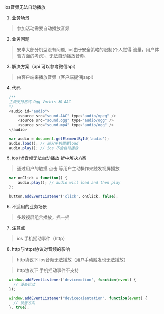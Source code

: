 ios音频无法自动播放

1. 业务场景

> 参加活动需要自动播放音频

2. 业务问题

> 安卓大部分机型没有问题, ios由于安全策略的限制(个人觉得 流量，用户体验方面的考虑)，无法自动播放音频。

3. 解决方案（api 可以参考微信api）

> 由客户端来播放音频（客户端提供jsapi）

4. 代码

```js
  /**
  主流支持格式 Ogg Vorbis 和 AAC 
  */
  <audio id="audio">
      <source src="sound.AAC" type="audio/mpeg" />
      <source src="sound.ogg" type="audio/ogg" />
      <source src="sound.mp4" type="audio/ogg" />
  </audio>

  var audio = document.getElementById('audio');
  audio.load(); // 部分手机需要load 
  audio.play(); // ios 不会自动播放
```

5. ios h5音频无法自动播放 折中解决方案

> 通过用户的触摸 点击 等用户主动操作来触发视屏播放

```js
  var onClick = function() {
      audio.play(); // audio will load and then play
  };
   
  button.addEventListener('click', onClick, false);
```

6. 不适用的业务场景

> 多段视屏组合播放，摇一摇

7. 注意点

> ios 手机摇动事件（http）

8. http与https协议对音频的影响

>  http协议下 ios音频无法播放（用户手动触发也无法播放）

>  http协议下 手机摇动事件不支持

```js
  window.addEventListener('devicemotion', function(event) {
    // 设备运动
  });

  window.addEventListener("deviceorientation", function(event) {
    // 设备方向
  }, true);
```